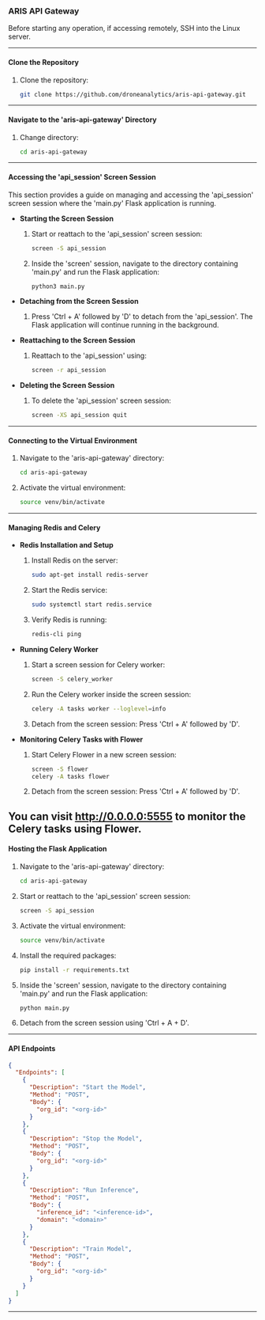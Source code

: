 ### ARIS API Gateway

Before starting any operation, if accessing remotely, SSH into the Linux server.

---

#### **Clone the Repository**

1. Clone the repository:
   ```bash
   git clone https://github.com/droneanalytics/aris-api-gateway.git
   ```

---

#### **Navigate to the 'aris-api-gateway' Directory**

1. Change directory:
   ```bash
   cd aris-api-gateway
   ```

---

#### **Accessing the 'api_session' Screen Session**

This section provides a guide on managing and accessing the 'api_session' screen session where the 'main.py' Flask application is running.

- **Starting the Screen Session**
  
  1. Start or reattach to the 'api_session' screen session:
     ```bash
     screen -S api_session
     ```
  2. Inside the 'screen' session, navigate to the directory containing 'main.py' and run the Flask application:
     ```bash
     python3 main.py
     ```

- **Detaching from the Screen Session**

  1. Press 'Ctrl + A' followed by 'D' to detach from the 'api_session'. The Flask application will continue running in the background.

- **Reattaching to the Screen Session**

  1. Reattach to the 'api_session' using:
     ```bash
     screen -r api_session
     ```

- **Deleting the Screen Session**

  1. To delete the 'api_session' screen session:
     ```bash
     screen -XS api_session quit
     ```

---

#### **Connecting to the Virtual Environment**

1. Navigate to the 'aris-api-gateway' directory:
   ```bash
   cd aris-api-gateway
   ```
2. Activate the virtual environment:
   ```bash
   source venv/bin/activate
   ```

---

#### **Managing Redis and Celery**

- **Redis Installation and Setup**
  1. Install Redis on the server:
     ```bash
     sudo apt-get install redis-server
     ```
  2. Start the Redis service:
     ```bash
     sudo systemctl start redis.service
     ```
  3. Verify Redis is running:
     ```bash
     redis-cli ping
     ```

- **Running Celery Worker**
  1. Start a screen session for Celery worker:
     ```bash
     screen -S celery_worker
     ```
  2. Run the Celery worker inside the screen session:
     ```bash
     celery -A tasks worker --loglevel=info
     ```
  3. Detach from the screen session:
     Press 'Ctrl + A' followed by 'D'.

- **Monitoring Celery Tasks with Flower**
  1. Start Celery Flower in a new screen session:
     ```bash
     screen -S flower
     celery -A tasks flower
     ```
  2. Detach from the screen session:
     Press 'Ctrl + A' followed by 'D'.

You can visit http://0.0.0.0:5555 to monitor the Celery tasks using Flower.
---

#### **Hosting the Flask Application**

1. Navigate to the 'aris-api-gateway' directory:
   ```bash
   cd aris-api-gateway
   ```
2. Start or reattach to the 'api_session' screen session:
   ```bash
   screen -S api_session
   ```
3. Activate the virtual environment:
   ```bash
   source venv/bin/activate
   ```
4. Install the required packages:
   ```bash
   pip install -r requirements.txt
   ```
5. Inside the 'screen' session, navigate to the directory containing 'main.py' and run the Flask application:
   ```bash
   python main.py
   ```
6. Detach from the screen session using 'Ctrl + A + D'.

---

#### **API Endpoints**

```json
{
  "Endpoints": [
    {
      "Description": "Start the Model",
      "Method": "POST",
      "Body": {
        "org_id": "<org-id>"
      }
    },
    {
      "Description": "Stop the Model",
      "Method": "POST",
      "Body": {
        "org_id": "<org-id>"
      }
    },
    {
      "Description": "Run Inference",
      "Method": "POST",
      "Body": {
        "inference_id": "<inference-id>",
        "domain": "<domain>"
      }
    },
    {
      "Description": "Train Model",
      "Method": "POST",
      "Body": {
        "org_id": "<org-id>"
      }
    }
  ]
}
```

---
